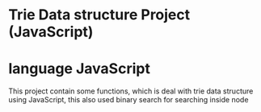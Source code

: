 # Trie Data structure Project (JavaScript)
# language JavaScript

This project contain some functions, which is deal with trie data structure using JavaScript, this also used binary search for searching inside node
